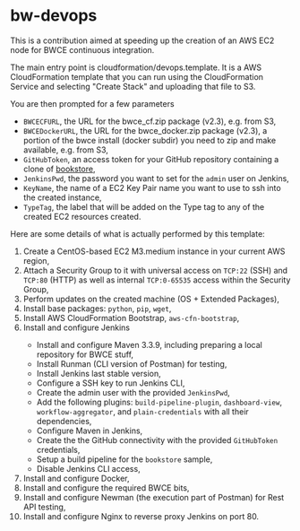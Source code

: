# bw-devops

This is a contribution aimed at speeding up the creation of an AWS EC2 node for BWCE continuous integration.

The main entry point is cloudformation/devops.template. It is a AWS CloudFormation template that you can run using the CloudFormation Service and selecting "Create Stack" and uploading that file to S3.

You are then prompted for a few parameters
<ul>
  <li><code>BWCECFURL</code>, the URL for the bwce_cf.zip package (v2.3), e.g. from S3,</li>
  <li><code>BWCEDockerURL</code>, the URL for the bwce_docker.zip package (v2.3), a portion of the bwce install (docker subdir) you need to zip and make available, e.g. from S3,</li>
  <li><code>GitHubToken</code>, an access token for your GitHub repository containing a clone of <a href="https://github.com/eschweit-at-tibco/bookstore">bookstore</a>,</li>
  <li><code>JenkinsPwd</code>, the password you want to set for the <code>admin</code> user on Jenkins,</li>
  <li><code>KeyName</code>, the name of a EC2 Key Pair name you want to use to ssh into the created instance,</li>
  <li><code>TypeTag</code>, the label that will be added on the Type tag to any of the created EC2 resources created.</li>
</ul>

Here are some details of what is actually performed by this template:
<ol>
  <li>Create a CentOS-based EC2 M3.medium instance in your current AWS region,</li>
  <li>Attach a Security Group to it with universal access on <code>TCP:22</code> (SSH) and <code>TCP:80</code> (HTTP) as well as internal <code>TCP:0-65535</code> access within the Security Group,</li>
  <li>Perform updates on the created machine (OS + Extended Packages),</li>
  <li>Install base packages: <code>python</code>, <code>pip</code>, <code>wget</code>,</li>
  <li>Install AWS CloudFormation Bootstrap, <code>aws-cfn-bootstrap</code>,</li>
  <li>Install and configure Jenkins</li>
  <ul>
    <li>Install and configure Maven 3.3.9, including preparing a local repository for BWCE stuff,</li>
    <li>Install Runman (CLI version of Postman) for testing,</li>
    <li>Install Jenkins last stable version,</li>
    <li>Configure a SSH key to run Jenkins CLI,</li>
    <li>Create the admin user with the provided <code>JenkinsPwd</code>,</li>
    <li>Add the following plugins: <code>build-pipeline-plugin</code>, <code>dashboard-view</code>, <code>workflow-aggregator</code>, and <code>plain-credentials</code> with all their dependencies,</li>
    <li>Configure Maven in Jenkins,</li>
    <li>Create the the GitHub connectivity with the provided <code>GitHubToken</code> credentials,</li>
    <li>Setup a build pipeline for the <code>bookstore</code> sample,</li>
    <li>Disable Jenkins CLI access,</li>
  </ul>
  <li>Install and configure Docker,</li>
  <li>Install and configure the required BWCE bits,</li>
  <li>Install and configure Newman (the execution part of Postman) for Rest API testing,</li>
  <li>Install and configure Nginx to reverse proxy Jenkins on port 80.</li>
</ol>

